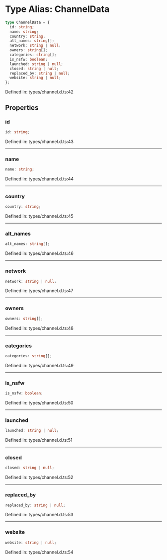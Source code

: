 # Type Alias: ChannelData

```ts
type ChannelData = {
  id: string;
  name: string;
  country: string;
  alt_names: string[];
  network: string | null;
  owners: string[];
  categories: string[];
  is_nsfw: boolean;
  launched: string | null;
  closed: string | null;
  replaced_by: string | null;
  website: string | null;
};
```

Defined in: types/channel.d.ts:42

## Properties

### id

```ts
id: string;
```

Defined in: types/channel.d.ts:43

***

### name

```ts
name: string;
```

Defined in: types/channel.d.ts:44

***

### country

```ts
country: string;
```

Defined in: types/channel.d.ts:45

***

### alt\_names

```ts
alt_names: string[];
```

Defined in: types/channel.d.ts:46

***

### network

```ts
network: string | null;
```

Defined in: types/channel.d.ts:47

***

### owners

```ts
owners: string[];
```

Defined in: types/channel.d.ts:48

***

### categories

```ts
categories: string[];
```

Defined in: types/channel.d.ts:49

***

### is\_nsfw

```ts
is_nsfw: boolean;
```

Defined in: types/channel.d.ts:50

***

### launched

```ts
launched: string | null;
```

Defined in: types/channel.d.ts:51

***

### closed

```ts
closed: string | null;
```

Defined in: types/channel.d.ts:52

***

### replaced\_by

```ts
replaced_by: string | null;
```

Defined in: types/channel.d.ts:53

***

### website

```ts
website: string | null;
```

Defined in: types/channel.d.ts:54
